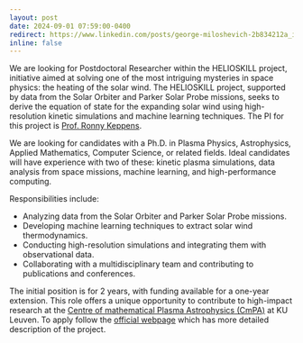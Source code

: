 ```yaml
---
layout: post
date: 2024-09-01 07:59:00-0400
redirect: https://www.linkedin.com/posts/george-miloshevich-2b834212a_im-happy-to-share-that-im-starting-a-new-activity-7213811494126272512-M05e?utm_source=share&utm_medium=member_desktop
inline: false
---
```


We are looking for Postdoctoral Researcher within the HELIOSKILL project, initiative aimed at solving one of the most intriguing mysteries in space physics: the heating of the solar wind. The HELIOSKILL project, supported by data from the Solar Orbiter and Parker Solar Probe missions, seeks to derive the equation of state for the expanding solar wind using high-resolution kinetic simulations and machine learning techniques. The PI for this project is [Prof. Ronny Keppens](https://perswww.kuleuven.be/~u0016541/).
 
We are looking for candidates with a Ph.D. in Plasma Physics, Astrophysics, Applied Mathematics, Computer Science, or related fields. Ideal candidates will have experience with two of these: kinetic plasma simulations, data analysis from space missions, machine learning, and high-performance computing.
 
Responsibilities include:
 
* Analyzing data from the Solar Orbiter and Parker Solar Probe missions.
* Developing machine learning techniques to extract solar wind thermodynamics.
* Conducting high-resolution simulations and integrating them with observational data.
* Collaborating with a multidisciplinary team and contributing to publications and conferences.
 
The initial position is for 2 years, with funding available for a one-year extension. This role offers a unique opportunity to contribute to high-impact research at the [Centre of mathematical Plasma Astrophysics (CmPA)](https://wis.kuleuven.be/CmPA) at KU Leuven. To apply follow the [official webpage](https://www.kuleuven.be/personeel/jobsite/jobs/60377797?lang=en) which has more detailed description of the project.